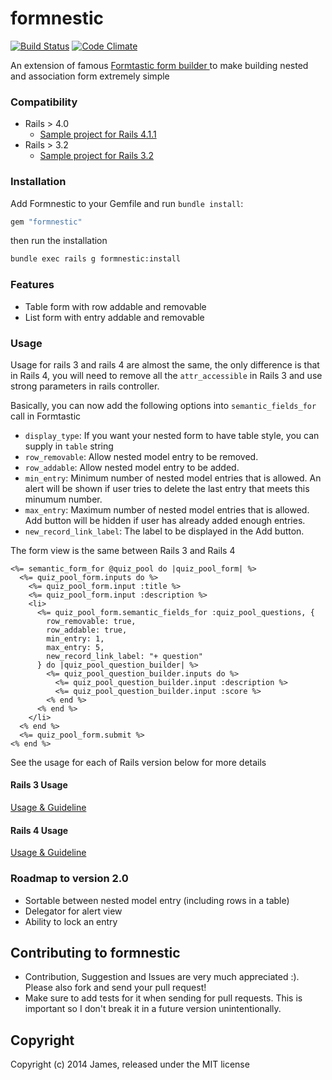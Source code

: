 # formnestic

[![Build Status](https://travis-ci.org/jameshuynh/formnestic.svg?branch=master)](https://travis-ci.org/jameshuynh/formnestic)
[![Code Climate](https://codeclimate.com/github/jameshuynh/formnestic.png)](https://codeclimate.com/github/jameshuynh/formnestic)

An extension of famous [Formtastic form builder ](https://github.com/justinfrench/formtastic) to make building nested and association form extremely simple

### Compatibility

- Rails > 4.0
  - [Sample project for Rails 4.1.1](https://github.com/jameshuynh/formnestic-sample-rails4)
- Rails > 3.2
  - [Sample project for Rails 3.2](https://github.com/jameshuynh/formnestic-sample-rails3)

### Installation

Add Formnestic to your Gemfile and run ``bundle install``:

```ruby
gem "formnestic"
```

then run the installation

```bash
bundle exec rails g formnestic:install
```

### Features

- Table form with row addable and removable
- List form with entry addable and removable

### Usage

Usage for rails 3 and rails 4 are almost the same, the only difference is that in Rails 4, you will need to remove all the ``attr_accessible`` in Rails 3 and use strong parameters in rails controller.

Basically, you can now add the following options into ``semantic_fields_for`` call in Formtastic

- ``display_type``: If you want your nested form to have table style, you can supply in ``table`` string
- ``row_removable``: Allow nested model entry to be removed.
- ``row_addable``: Allow nested model entry to be added.
- ``min_entry``: Minimum number of nested model entries that is allowed. An alert will be shown if user tries to delete the last entry that meets this minumum number.
- ``max_entry``: Maximum number of nested model entries that is allowed. Add button will be hidden if user has already added enough entries.
- ``new_record_link_label``: The label to be displayed in the Add button.

The form view is the same between Rails 3 and Rails 4

```erb
<%= semantic_form_for @quiz_pool do |quiz_pool_form| %>
  <%= quiz_pool_form.inputs do %>
    <%= quiz_pool_form.input :title %>
    <%= quiz_pool_form.input :description %>
    <li>
      <%= quiz_pool_form.semantic_fields_for :quiz_pool_questions, {
        row_removable: true, 
        row_addable: true,
        min_entry: 1, 
        max_entry: 5,
        new_record_link_label: "+ question"
      } do |quiz_pool_question_builder| %>
        <%= quiz_pool_question_builder.inputs do %>
          <%= quiz_pool_question_builder.input :description %>
          <%= quiz_pool_question_builder.input :score %>
        <% end %>
      <% end %>
    </li>
  <% end %>
  <%= quiz_pool_form.submit %>
<% end %>
```


See the usage for each of Rails version below for more details

#### Rails 3 Usage

[Usage & Guideline](https://github.com/jameshuynh/formnestic/wiki/Rails-3-Guideline-and-Usage)

#### Rails 4 Usage

[Usage & Guideline](https://github.com/jameshuynh/formnestic/wiki/Rails-4-Guideline-and-Usage)

### Roadmap to version 2.0

- Sortable between nested model entry (including rows in a table)
- Delegator for alert view
- Ability to lock an entry

## Contributing to formnestic
 
- Contribution, Suggestion and Issues are very much appreciated :). Please also fork and send your pull request!
- Make sure to add tests for it when sending for pull requests. This is important so I don't break it in a future version unintentionally.

## Copyright

Copyright (c) 2014 James, released under the MIT license

